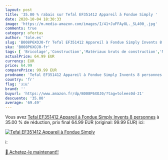 ```yaml
---
layout: post
title: '35.00 % rabais sur Tefal EF351412 Appareil à Fondue Simply '
date: 2020-10-04 18:30:33
image: 'https://m.media-amazon.com/images/I/41+JuFFAy8L._SL400_.jpg'
comments: true
category: ofertas
author: 'tole.es'
slug: 'B008P6XOJ0-fr Tefal EF351412 Appareil à Fondue Simply Invents 8 personnes'
sku: 'B008P6XOJ0-fr'
tags: [ 'Bricolage','Construction','Matériaux bruts de construction','Matériel de construction', ]
actualPrice: 64.99 EUR
currency: EUR
price: 64.99
comparePrice: 99.99 EUR
prodname: 'Tefal EF351412 Appareil à Fondue Simply Invents 8 personnes'
country: 'fr'
flag: '🇫🇷'
brand: ''
buyurl: 'https://www.amazon.fr/dp/B008P6XOJ0/?tag=tolees0d-21'
descuento: '35.00'
average: '69.49'
---
```


Vous avez [Tefal EF351412 Appareil à Fondue Simply Invents 8 personnes](https://www.amazon.fr/dp/B008P6XOJ0/?tag=tolees0d-21)  à  35.00 % de réduction, prix final  64.99 EUR (original: 99.99 EUR) ici:

[![Tefal EF351412 Appareil à Fondue Simply ](https://m.media-amazon.com/images/I/41+JuFFAy8L._SL400_.jpg)](https://www.amazon.fr/dp/B008P6XOJ0/?tag=tolees0d-21)

ℹ️:


[🛒 Achetez-le maintenant!!](https://www.amazon.fr/dp/B008P6XOJ0/?tag=tolees0d-21)
